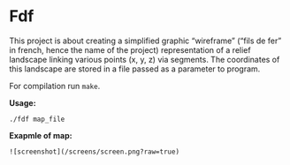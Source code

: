 # Fdf

This project is about creating a simplified graphic “wireframe” (“fils de fer” in french, hence the name of the project) representation of a relief landscape linking various points (x, y, z) via segments. The coordinates of this landscape are stored in a file passed as a parameter to program.

For compilation run `make`.

**Usage:**
```
./fdf map_file
```

**Exapmle of map:**
```
![screenshot](/screens/screen.png?raw=true)
```
